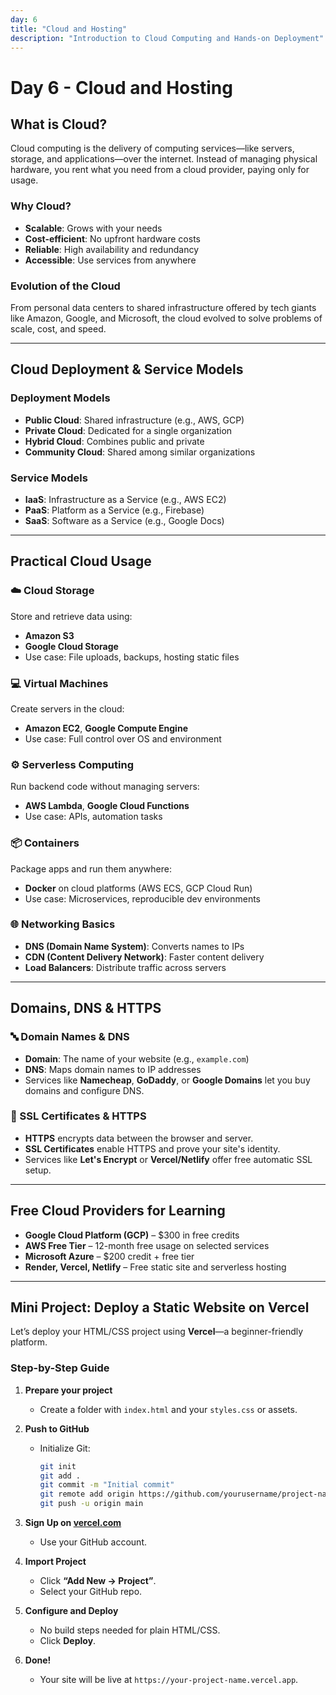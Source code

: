 ```yaml
---
day: 6
title: "Cloud and Hosting"
description: "Introduction to Cloud Computing and Hands-on Deployment"
---
```


# Day 6 - Cloud and Hosting

## What is Cloud?

Cloud computing is the delivery of computing services—like servers, storage, and applications—over the internet. Instead of managing physical hardware, you rent what you need from a cloud provider, paying only for usage.

### Why Cloud?

- **Scalable**: Grows with your needs
- **Cost-efficient**: No upfront hardware costs
- **Reliable**: High availability and redundancy
- **Accessible**: Use services from anywhere

### Evolution of the Cloud

From personal data centers to shared infrastructure offered by tech giants like Amazon, Google, and Microsoft, the cloud evolved to solve problems of scale, cost, and speed.

---

## Cloud Deployment & Service Models

### Deployment Models

- **Public Cloud**: Shared infrastructure (e.g., AWS, GCP)
- **Private Cloud**: Dedicated for a single organization
- **Hybrid Cloud**: Combines public and private
- **Community Cloud**: Shared among similar organizations

### Service Models

- **IaaS**: Infrastructure as a Service (e.g., AWS EC2)
- **PaaS**: Platform as a Service (e.g., Firebase)
- **SaaS**: Software as a Service (e.g., Google Docs)

---

## Practical Cloud Usage

### ☁️ Cloud Storage

Store and retrieve data using:
- **Amazon S3**
- **Google Cloud Storage**
- Use case: File uploads, backups, hosting static files

### 💻 Virtual Machines

Create servers in the cloud:
- **Amazon EC2**, **Google Compute Engine**
- Use case: Full control over OS and environment

### ⚙️ Serverless Computing

Run backend code without managing servers:
- **AWS Lambda**, **Google Cloud Functions**
- Use case: APIs, automation tasks

### 📦 Containers

Package apps and run them anywhere:
- **Docker** on cloud platforms (AWS ECS, GCP Cloud Run)
- Use case: Microservices, reproducible dev environments

### 🌐 Networking Basics

- **DNS (Domain Name System)**: Converts names to IPs
- **CDN (Content Delivery Network)**: Faster content delivery
- **Load Balancers**: Distribute traffic across servers

---

## Domains, DNS & HTTPS

### 🔤 Domain Names & DNS

- **Domain**: The name of your website (e.g., `example.com`)
- **DNS**: Maps domain names to IP addresses
- Services like **Namecheap**, **GoDaddy**, or **Google Domains** let you buy domains and configure DNS.

### 🔐 SSL Certificates & HTTPS

- **HTTPS** encrypts data between the browser and server.
- **SSL Certificates** enable HTTPS and prove your site's identity.
- Services like **Let's Encrypt** or **Vercel/Netlify** offer free automatic SSL setup.

---

## Free Cloud Providers for Learning

- **Google Cloud Platform (GCP)** – $300 in free credits
- **AWS Free Tier** – 12-month free usage on selected services
- **Microsoft Azure** – $200 credit + free tier
- **Render, Vercel, Netlify** – Free static site and serverless hosting

---

## Mini Project: Deploy a Static Website on Vercel

Let’s deploy your HTML/CSS project using **Vercel**—a beginner-friendly platform.

### Step-by-Step Guide

1. **Prepare your project**

   - Create a folder with `index.html` and your `styles.css` or assets.

2. **Push to GitHub**

   - Initialize Git:
     ```bash
     git init
     git add .
     git commit -m "Initial commit"
     git remote add origin https://github.com/yourusername/project-name.git
     git push -u origin main
     ```

3. **Sign Up on [vercel.com](https://vercel.com)**

   - Use your GitHub account.

4. **Import Project**

   - Click **“Add New → Project”**.
   - Select your GitHub repo.

5. **Configure and Deploy**

   - No build steps needed for plain HTML/CSS.
   - Click **Deploy**.

6. **Done!**
   - Your site will be live at `https://your-project-name.vercel.app`.



